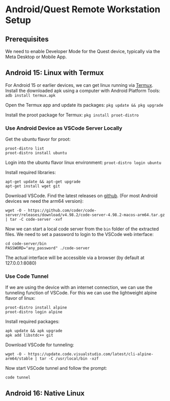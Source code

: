 # Android/Quest Remote Workstation Setup

## Prerequisites
We need to enable Developer Mode for the Quest device, typically via the Meta Desktop or Mobile App.

## Android 15: Linux with Termux
For Android 15 or earlier devices, we can get linux running via [Termux](https://f-droid.org/en/packages/com.termux/). Install the downloaded apk using a computer with Android Platform Tools:
```adb install termux.apk```

Open the Termux app and update its packages:
```pkg update && pkg upgrade```

Install the proot package for Termux:
```pkg install proot-distro```

### Use Android Device as VSCode Server Locally
Get the ubuntu flavor for proot:
```
proot-distro list
proot-distro install ubuntu
```

Login into the ubuntu flavor linux environment:
```proot-distro login ubuntu```

Install required libraries:
```
apt-get update && apt-get upgrade
apt-get install wget git
```

Download VSCode. Find the latest releases on [github](https://github.com/coder/code-server/releases/). (For most Android devices we need the arm64 version):
```
wget -O - https://github.com/coder/code-server/releases/download/v4.98.2/code-server-4.98.2-macos-arm64.tar.gz | tar -C code-server -xvf
```

Now we can start a local code server from the ```bin``` folder of the extracted files. We need to set a password to login to the VSCode web interface:
```
cd code-server/bin
PASSWORD="any_password" ./code-server
```
The actual interface will be accessible via a browser (by default at 127.0.0.1:8080)

### Use Code Tunnel
If we are using the device with an internet connection, we can use the tunneling function of VSCode. For this we can use the lightweight alpine flavor of linux:
```
proot-distro install alpine
proot-distro login alpine
```

Install required packages:
```
apk update && apk upgrade
apk add libstdc++ git
```

Download VSCode for tunneling:
```
wget -O - https://update.code.visualstudio.com/latest/cli-alpine-arm64/stable | tar -C /usr/local/bin -xzf
```

Now start VSCode tunnel and follow the prompt:
```
code tunnel
```

## Android 16: Native Linux
